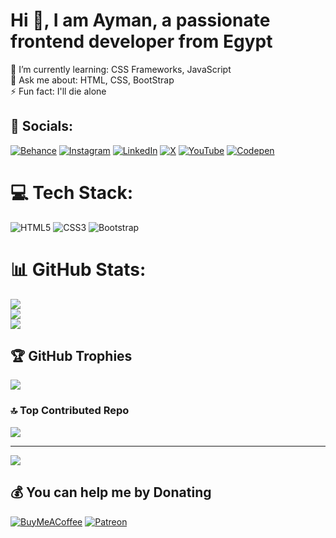 # Hi 👋, I am Ayman, a passionate frontend developer from Egypt

🌱 I’m currently learning: CSS Frameworks, JavaScript<br>💬 Ask me about: HTML, CSS, BootStrap<br>⚡ Fun fact: I'll die alone


## 🔗 Socials:
[![Behance](https://img.shields.io/badge/Behance-1769ff?logo=behance&logoColor=white)](https://behance.net/aymansoliman7) [![Instagram](https://img.shields.io/badge/Instagram-%23E4405F.svg?logo=Instagram&logoColor=white)](https://instagram.com/aymansoliman1783) [![LinkedIn](https://img.shields.io/badge/LinkedIn-%230077B5.svg?logo=linkedin&logoColor=white)](https://linkedin.com/in/ayman-soliman-a602aa232) [![X](https://img.shields.io/badge/X-black.svg?logo=X&logoColor=white)](https://x.com/a_soliman1783) [![YouTube](https://img.shields.io/badge/YouTube-%23FF0000.svg?logo=YouTube&logoColor=white)](https://youtube.com/@aymansoliman1783) [![Codepen](https://img.shields.io/badge/Codepen-000000?style=for-the-badge&logo=codepen&logoColor=white)](https://codepen.io/Ayman-Soliman-the-typescripter) 

# 💻 Tech Stack:
![HTML5](https://img.shields.io/badge/html5-%23E34F26.svg?style=for-the-badge&logo=html5&logoColor=white) ![CSS3](https://img.shields.io/badge/css3-%231572B6.svg?style=for-the-badge&logo=css3&logoColor=white) ![Bootstrap](https://img.shields.io/badge/bootstrap-%238511FA.svg?style=for-the-badge&logo=bootstrap&logoColor=white)
# 📊 GitHub Stats:
![](https://github-readme-stats.vercel.app/api?username=ayman-soliman-1783&theme=dark&hide_border=true&include_all_commits=true&count_private=false)<br/>
![](https://github-readme-streak-stats.herokuapp.com/?user=ayman-soliman-1783&theme=dark&hide_border=true)<br/>
![](https://github-readme-stats.vercel.app/api/top-langs/?username=ayman-soliman-1783&theme=dark&hide_border=true&include_all_commits=true&count_private=false&layout=compact)

## 🏆 GitHub Trophies
![](https://github-profile-trophy.vercel.app/?username=ayman-soliman-1783&theme=dark&no-frame=true&no-bg=false&margin-w=4)

### 🔝 Top Contributed Repo
![](https://github-contributor-stats.vercel.app/api?username=ayman-soliman-1783&limit=5&theme=dark&combine_all_yearly_contributions=true)

---
[![](https://visitcount.itsvg.in/api?id=ayman-soliman-1783&icon=5&color=0)](https://visitcount.itsvg.in)

  ## 💰 You can help me by Donating
  [![BuyMeACoffee](https://img.shields.io/badge/Buy%20Me%20a%20Coffee-ffdd00?style=for-the-badge&logo=buy-me-a-coffee&logoColor=black)](https://buymeacoffee.com/ayman_soliman) [![Patreon](https://img.shields.io/badge/Patreon-F96854?style=for-the-badge&logo=patreon&logoColor=white)](https://patreon.com/AymanSoliman) 

  
<!-- Proudly created with GPRM ( https://gprm.itsvg.in ) -->
